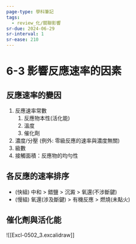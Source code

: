 ```yaml
---
page-type: 學科筆記
tags:
  - review_化/關聯影響
sr-due: 2024-06-29
sr-interval: 1
sr-ease: 210
---
```

# 6-3 影響反應速率的因素
## 反應速率的變因
1. 反應速率常數
	1. 反應物本性(活化能)
	2. 溫度
	3. 催化劑
2. 濃度/分壓 (例外: 零級反應的速率與濃度無關)
3. 級數
4. 接觸面積：反應物的均勻性
## 各反應的速率排序
- (快組) 中和 > 錯鹽 > 沉澱 > 氧還(不涉斷鍵)
- (慢組) 氧還(涉及斷鍵) > 有機反應 > 燃燒(未點火)

## 催化劑與活化能
![[Excl-0502_3.excalidraw]]

